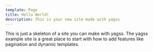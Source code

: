 ```yaml
---
template: Page
title: Hello World!
description: This is your new site made with yagss
---
```


This is just a skeleton of a site you can make with yagss. The yagss example site is a great place to start with how to add features like pagination and dynamic templates.
